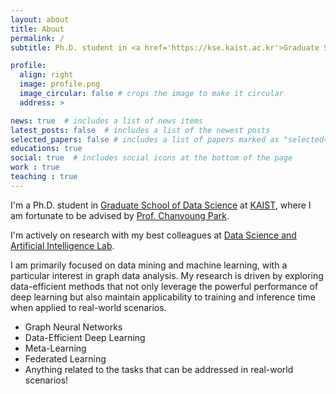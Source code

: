 ```yaml
---
layout: about
title: About
permalink: /
subtitle: Ph.D. student in <a href='https://kse.kaist.ac.kr'>Graduate School of Data Science</a> at <a href='https://kaist.ac.kr'>KAIST</a>.

profile:
  align: right
  image: profile.png
  image_circular: false # crops the image to make it circular
  address: >

news: true  # includes a list of news items
latest_posts: false  # includes a list of the newest posts
selected_papers: false # includes a list of papers marked as "selected={true}"
educations: true
social: true  # includes social icons at the bottom of the page
work : true
teaching : true
---
```


I'm a Ph.D. student in <a href='https://kse.kaist.ac.kr'>Graduate School of Data Science</a> at <a href='https://kaist.ac.kr'>KAIST</a>, where I am fortunate to be advised by <a href='http://dsail.kaist.ac.kr/professor/'>Prof. Chanyoung Park</a>.

I'm actively on research with my best colleagues at <a href='http://dsail.kaist.ac.kr'>Data Science and Artificial Intelligence Lab</a>.

I am primarily focused on data mining and machine learning, with a particular interest in graph data analysis. 
My research is driven by exploring data-efficient methods that not only leverage the powerful performance of deep learning but also maintain applicability to training and inference time when applied to real-world scenarios.  

  - Graph Neural Networks  
  - Data-Efficient Deep Learning  
  - Meta-Learning  
  - Federated Learning
  - Anything related to the tasks that can be addressed in real-world scenarios!    
